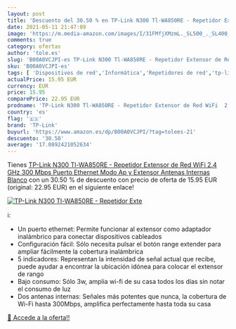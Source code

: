 ```yaml
---
layout: post
title: 'Descuento del 30.50 % en TP-Link N300 Tl-WA850RE - Repetidor Exte'
date: 2021-05-11 21:47:09
image: 'https://m.media-amazon.com/images/I/31FMfjXMzmL._SL500_._SL400_.jpg'
comments: true
category: ofertas
author: 'tole.es'
slug: 'B00A0VCJPI-es TP-Link N300 Tl-WA850RE - Repetidor Extensor de Red WiFi...'
sku: 'B00A0VCJPI-es'
tags: [ 'Dispositivos de red','Informática','Repetidores de red','tp-link','wifi', ]
actualPrice: 15.95 EUR
currency: EUR
price: 15.95
comparePrice: 22.95 EUR
prodname: 'TP-Link N300 Tl-WA850RE - Repetidor Extensor de Red WiFi  2.4 GHz  300 Mbps  Puerto Ethernet  Modo Ap y Extensor  Antenas Internas   Blanco'
country: 'es'
flag: '🇪🇸'
brand: 'TP-Link'
buyurl: 'https://www.amazon.es/dp/B00A0VCJPI/?tag=tolees-21'
descuento: '30.50'
average: '17.0892421052634'
---
```


Tienes [TP-Link N300 Tl-WA850RE - Repetidor Extensor de Red WiFi  2.4 GHz  300 Mbps  Puerto Ethernet  Modo Ap y Extensor  Antenas Internas   Blanco](https://www.amazon.es/dp/B00A0VCJPI/?tag=tolees-21) con un 30.50 % de descuento con precio de oferta de 15.95 EUR (original: 22.95 EUR) en el siguiente enlace!

[![TP-Link N300 Tl-WA850RE - Repetidor Exte](https://m.media-amazon.com/images/I/31FMfjXMzmL._SL500_._SL400_.jpg)](https://www.amazon.es/dp/B00A0VCJPI/?tag=tolees-21)

ℹ️:

- Un puerto ethernet: Permite funcionar al extensor como adaptador inalámbrico para conectar dispositivos cableados
- Configuración fácil: Sólo necesita pulsar el botón range extender para ampliar fácilmente la cobertura inalámbrica
- 5 indicadores: Representan la intensidad de señal actual que recibe, puede ayudar a encontrar la ubicación idónea para colocar el extensor de rango
- Bajo consumo: Sólo 3w, amplia wi-fi de su casa todos los días sin notar el consumo de luz
- Dos antenas internas: Señales más potentes que nunca, la cobertura de Wi-Fi hasta 300Mbps, amplifica perfectamente hasta toda su casa

[🛒 Accede a la oferta!!](https://www.amazon.es/dp/B00A0VCJPI/?tag=tolees-21)
